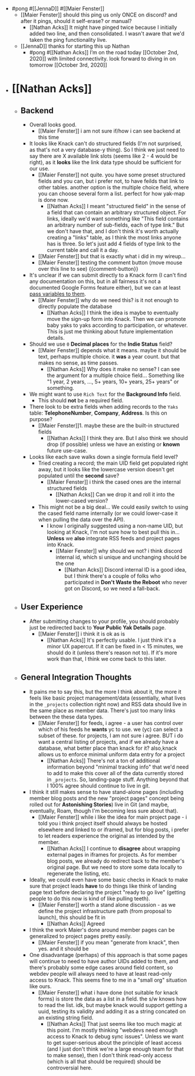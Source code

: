 - #pong #[[JennaD]] #[[Maier Fenster]]
    - [[Maier Fenster]] should this ping us only ONCE on discord? and after it pings, should it self-erase? or manual?
        - [[Nathan Acks]] It might have pinged twice because I initially added two line, and then consolidated. I wasn't aware that we'd taken the ping functionality live.
    - [[JennaD]] thanks for starting this up Nathan 
        - #pong #[[Nathan Acks]] I’m on the road today [[October 2nd, 2020]] with limited connectivity. look forward to diving in on tomorrow [[October 3rd, 2020]]
- # [[Nathan Acks]]
    - ## Backend
        - Overall looks good.
            - [[Maier Fenster]] i am not sure if/how i can see backend at this time
        - It looks like Knack can't do structured fields (I'm not surprised, as that's not a very database-y thing). So I think we just need to say there are X available link slots (seems like 2 - 4 would be right), as it __looks__ like the link data type should be sufficient for our use.
            - [[Maier Fenster]] not quite. you have some preset structured fields and you can, but i prefer not, to have feilds that link to other tables. another option is the multiple choice field, where you can choose several form a list. perfect for how yak-map is done now.
                - [[Nathan Acks]] I meant "structured field" in the sense of a field that can contain an arbitrary structured object. For links, ideally we'd want something like "This field contains an arbitrary number of sub-fields, each of type link." But we don't have that, and I don't think it's worth actually creating a "links" table, as I think the most links anyone has is three. So let's just add 4 fields of type link to the current table and call it a day.
            - [[Maier Fenster]] but that is exactly what i did in my wireup...
            - [[Maier Fenster]] testing the comment button (move mouse over this line to see) {{comment-button}}
        - It's unclear if we can submit directly to a Knack form (I can't find any documentation on this, but in all fairness it's not a documented Google Forms feature either), but we can at least [pass variables to them](https://support.knack.com/hc/en-us/articles/115000997068-How-to-Use-URL-Variables-to-Pre-Populate-a-Form).
            - [[Maier Fenster]] why do we need this? is it not enough to directly populate the database
                - [[Nathan Acks]] I think the idea is maybe to eventually move the sign-up form into Knack. Then we can promote baby yaks to yaks according to participation, or whatever. This is just me thinking about future implementation details.
        - Should we use `0` **Decimal places** for the **Indie Status** field?
            - [[Maier Fenster]] depends what it means. maybe it should be text, perhaps multiple choice. it __was__ a year count. but that makes no sense, as time passes. 
                - [[Nathan Acks]] Why does it make no sense? I can see the argument for a multiple choice field... Something like "1 year, 2 years, ..., 5+ years, 10+ years, 25+ years" or something.
        - We might want to use `Rich Text` for the **Background Info** field.
            - This should __not__ be a required field.
        - There look to be extra fields when adding records to the `Yaks` table: **TelephoneNumber**, **Company**, **Address**. Is this on purpose?
            - [[Maier Fenster]]1. maybe these are the built-in structured fields
                - [[Nathan Acks]] I think they are. But I also think we should drop (if possible) unless we have an existing or __known__ future use-case.
        - Looks like each save walks down a single formula field level?
            - Tried creating a record; the main UID field get populated right away, but it looks like the lowercase version doesn't get populated until the __second__ save?
                - [[Maier Fenster]] i think the cased ones are the internal structured fields
                    - [[Nathan Acks]] Can we drop it and roll it into the lower-cased version?
            - This might not be a big deal... We could easily switch to using the cased field name internally (or we could lower-case it when pulling the data over the API).
                - I know I originally suggested using a non-name UID, but looking at Knack, I'm not sure how to best pull this in... __Unless__ we __also__ integrate RSS feeds and project pages into Knack.
                    - [[Maier Fenster]] why should we not? i think discord internal id, which si unique and unchanging should be the one
                        - [[Nathan Acks]] Discord internal ID is a good idea, but I think there's a couple of folks who participated in __Don't Waste the Reboot__ who never got on Discord, so we need a fall-back.
    - ## User Experience
        - After submitting changes to your profile, you should probably just be redirected back to **Your Public Yak Details** page.
            - [[Maier Fenster]] i think it is ok as is 
                - [[Nathan Acks]] It's perfectly usable. I just think it's a minor UX papercut. If it can be fixed in < 15 minutes, we should do it (unless there's reason not to). If it's more work than that, I think we come back to this later.
    - ## General Integration Thoughts
        - It pains me to say this, but the more I think about it, the more it feels like basic project management/data (essentially, what lives in the `_projects` collection right now) and RSS data should live in the same place as member data. There's just too many links between the these data types.
            - [[Maier Fenster]] for feeds, i agree - a user has control over which of his feeds he **wants** yc to use. we (yc) can select a subset of these. for projects, I am not sure i agree. BUT i do want a central listing of projects, and if we already have a database, what better place than knack for it? also,knack allows us to enforce minimal uniform data entry for a project 
                - [[Nathan Acks]] There's not a ton of additional information beyond "minimal tracking info" that we'd need to add to make this cover all of the data currently stored in `_projects`. So, landing-page stuff. Anything beyond that I 100% agree should continue to live in git.
        - I think it still makes sense to have stand-alone pages (including member blog posts and the new "project pages" concept being rolled out for __Astonishing Stories__) live in Git (and maybe, eventually, Roam, though I'm becoming less sure about that).
            - [[Maier Fenster]] while i like the idea for main project page - i told you i think project itself should always be hosted elsewhere and linked to or iframed, but for blog posts, i prefer to let readers experience the original as intended by the member.
                - [[Nathan Acks]] I continue to __disagree__ about wrapping external pages in iframes for projects. As for member blog posts, we already do redirect back to the member's original page. But we need to store some data locally to regenerate the listing, etc.
        - Ideally, we could even have some basic checks in Knack to make sure that project leads __have__ to do things like think of landing page text before declaring the project "ready to go live" (getting people to do this now is kind of like pulling teeth).
            - [[Maier Fenster]] worth a stand alone discussion - as we define the project infrastructure path (from proposal to launch), this should be fit in
                - [[Nathan Acks]] Agreed
        - I think the work Maier's done around member pages can be generalized to project pages pretty easily.
            - [[Maier Fenster]] if you mean "generate from knack", then yes. and it should be
        - One disadvantage (perhaps) of this approach is that some pages will continue to need to have author UIDs added to them, and there's probably some edge cases around field content, so webdev people will always need to have at least read-only access to Knack. This seems fine to me in a "small org" situation like ours.
            - [[Maier Fenster]] what i have done (not suitable for knack forms) is store the data as a list in a field. the s/w knows how to read the list. idk, but maybe knack would support getting a uuid, testing its validity and adding it as a string concated on an existing string field.
                - [[Nathan Acks]] That just seems like too much magic at this point. I'm mostly thinking "webdevs need enough access to Knack to debug sync issues". Unless we want to get super-serious about the principle of least access (and I just don't think we're a large enough team for that to make sense), then I don't think read-only access (which is all that should be required) should be controversial here.
